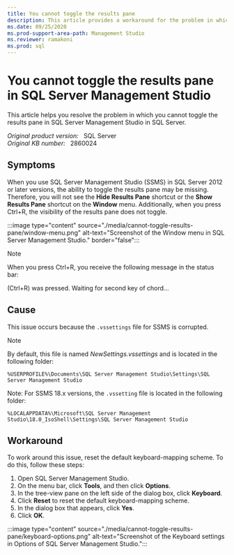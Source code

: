 ```yaml
---
title: You cannot toggle the results pane
description: This article provides a workaround for the problem in which you cannot toggle the results pane in SQL Server Management Studio in SQL Server.
ms.date: 09/25/2020
ms.prod-support-area-path: Management Studio
ms.reviewer: ramakoni
ms.prod: sql
---
```

# You cannot toggle the results pane in SQL Server Management Studio

This article helps you resolve the problem in which you cannot toggle the results pane in SQL Server Management Studio in SQL Server.

_Original product version:_ &nbsp; SQL Server  
_Original KB number:_ &nbsp; 2860024

## Symptoms

When you use SQL Server Management Studio (SSMS) in SQL Server 2012 or later versions, the ability to toggle the results pane may be missing. Therefore, you will not see the **Hide Results Pane**  shortcut or the **Show Results Pane**  shortcut on the **Window**  menu. Additionally, when you press Ctrl+R, the visibility of the results pane does not toggle.

:::image type="content" source="./media/cannot-toggle-results-pane/window-menu.png" alt-text="Screenshot of the Window menu in SQL Server Management Studio." border="false":::

> [!NOTE]
> When you press Ctrl+R, you receive the following message in the status bar:

(Ctrl+R) was pressed. Waiting for second key of chord...

## Cause

This issue occurs because the `.vssettings` file for SSMS is corrupted.

> [!NOTE]
> By default, this file is named *NewSettings.vssettings* and is located in the following folder:
>
>`%USERPROFILE%\Documents\SQL Server Management Studio\Settings\SQL Server Management Studio`

Note: For SSMS 18.x versions, the `.vssetting` file is located in the following folder:

`%LOCALAPPDATA%\Microsoft\SQL Server Management Studio\18.0_IsoShell\Settings\SQL Server Management Studio`

## Workaround

To work around this issue, reset the default keyboard-mapping scheme. To do this, follow these steps:

1. Open SQL Server Management Studio.
2. On the menu bar, click **Tools**, and then click **Options**.
3. In the tree-view pane on the left side of the dialog box, click **Keyboard**.
4. Click **Reset**  to reset the default keyboard-mapping scheme.
5. In the dialog box that appears, click **Yes**.
6. Click **OK**.

:::image type="content" source="./media/cannot-toggle-results-pane/keyboard-options.png" alt-text="Screenshot of the Keyboard settings in Options of SQL Server Management Studio.":::
